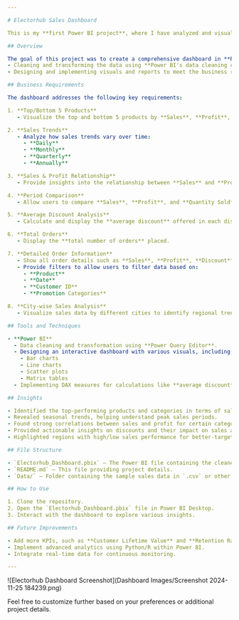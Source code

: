 ```yaml
---

# Electorhub Sales Dashboard  

This is my **first Power BI project**, where I have analyzed and visualized sales data for a fictional company named **Electorhub**. The company deals in various product categories, including **Electronics, Footwear, Clothing, Home Appliances, Accessories, Kitchenware, Bags, and Personal Care**.  

## Overview  

The goal of this project was to create a comprehensive dashboard in **Power BI** to provide actionable insights based on the sales data. The project involved:  
- Cleaning and transforming the data using **Power BI's data cleaning capabilities**.  
- Designing and implementing visuals and reports to meet the business requirements.  

## Business Requirements  

The dashboard addresses the following key requirements:  

1. **Top/Bottom 5 Products**  
   - Visualize the top and bottom 5 products by **Sales**, **Profit**, and **Quantity Sold**.  

2. **Sales Trends**  
   - Analyze how sales trends vary over time:  
     - **Daily**  
     - **Monthly**  
     - **Quarterly**  
     - **Annually**  

3. **Sales & Profit Relationship**  
   - Provide insights into the relationship between **Sales** and **Profit** using scatter plots.  

4. **Period Comparison**  
   - Allow users to compare **Sales**, **Profit**, and **Quantity Sold** between any two time periods of their choice using slicers.  

5. **Average Discount Analysis**  
   - Calculate and display the **average discount** offered in each discount category.  

6. **Total Orders**  
   - Display the **total number of orders** placed.  

7. **Detailed Order Information**  
   - Show all order details such as **Sales**, **Profit**, **Discount**, **Net Sales**, and other fields.  
   - Provide filters to allow users to filter data based on:  
     - **Product**  
     - **Date**  
     - **Customer ID**  
     - **Promotion Categories**  

8. **City-wise Sales Analysis**  
   - Visualize sales data by different cities to identify regional trends.  

## Tools and Techniques  

- **Power BI**  
  - Data cleaning and transformation using **Power Query Editor**.  
  - Designing an interactive dashboard with various visuals, including:  
    - Bar charts  
    - Line charts  
    - Scatter plots  
    - Matrix tables  
  - Implementing DAX measures for calculations like **average discount**, **net sales**, and **period comparison metrics**.  

## Insights  

- Identified the top-performing products and categories in terms of sales and profit.  
- Revealed seasonal trends, helping understand peak sales periods.  
- Found strong correlations between sales and profit for certain categories, while others had lower profit margins.  
- Provided actionable insights on discounts and their impact on sales and profitability.  
- Highlighted regions with high/low sales performance for better-targeted marketing.  

## File Structure  

- `Electorhub_Dashboard.pbix` – The Power BI file containing the cleaned data and interactive dashboard.  
- `README.md` – This file providing project details.  
- `Data/` – Folder containing the sample sales data in `.csv` or other formats (if applicable).  

## How to Use  

1. Clone the repository.  
2. Open the `Electorhub_Dashboard.pbix` file in Power BI Desktop.  
3. Interact with the dashboard to explore various insights.  

## Future Improvements  

- Add more KPIs, such as **Customer Lifetime Value** and **Retention Rate**.  
- Implement advanced analytics using Python/R within Power BI.  
- Integrate real-time data for continuous monitoring.  

---
```


![Electorhub Dashboard Screenshot](Dashboard Images/Screenshot 2024-11-25 184239.png)

Feel free to customize further based on your preferences or additional project details.
